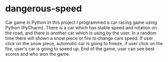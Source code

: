 # dangerous-speed
Car game in Python
In this project I programmed a car racing game using Python (PyCharm).
There is a car which has stable speed and rotation on the road, and there is another car which is using by the user. In a random time there will shown a snow piece or
fire to change cars speed.
If user click on the snow piece, automotic car is going to freeze, if user click on the fire, user's car is going to speed up. 
End of the game, user can see best scores and who won the game.

